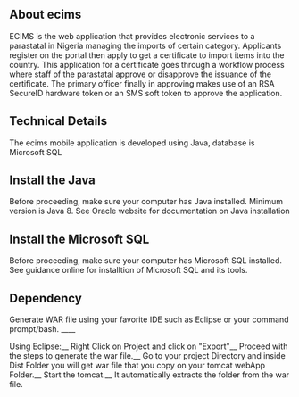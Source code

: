 ## About ecims

ECIMS is the web application that provides electronic services to a parastatal in Nigeria managing the imports of certain category. Applicants register on the portal then apply to 
get a certificate to import items into the country. This application for a certificate goes through a workflow process where staff of the parastatal approve or disapprove the issuance of 
the certificate. The primary officer finally in approving makes use of an RSA SecureID hardware token or an SMS soft token to approve the application.
##


## Technical Details

The ecims mobile application is developed using Java, database is Microsoft SQL

## Install the Java
Before proceeding, make sure your computer has Java installed. Minimum version is Java 8. See Oracle website for documentation on Java installation

## Install the Microsoft SQL
Before proceeding, make sure your computer has Microsoft SQL installed. See guidance online for installtion of Microsoft SQL and its tools.

## Dependency
Generate WAR file using your favorite IDE such as Eclipse or your command prompt/bash. ____

Using Eclipse:__
Right Click on Project and click on "Export"__
Proceed with the steps to generate the war file.__
Go to your project Directory and inside Dist Folder you will get war file that you copy on your tomcat webApp Folder.__
Start the tomcat.__
It automatically extracts the folder from the war file.

